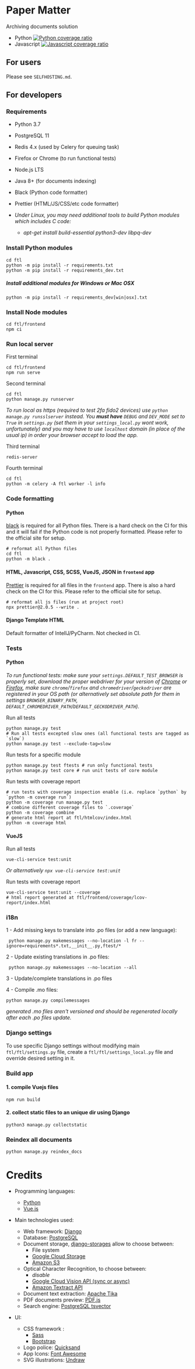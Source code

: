# Paper Matter

Archiving documents solution

- Python [![Python coverage ratio](https://exotic-matter.gitlab.io/ftl-app/python-coverage.svg)](https://exotic-matter.gitlab.io/ftl-app/python-coverage/)
- Javascript [![Javascript coverage ratio](https://exotic-matter.gitlab.io/ftl-app/javascript-coverage.svg)](https://exotic-matter.gitlab.io/ftl-app/javascript-coverage/)

## For users

Please see `SELFHOSTING.md`.

## For developers

### Requirements

- Python 3.7
- PostgreSQL 11
- Redis 4.x (used by Celery for queuing task)
- Firefox or Chrome (to run functional tests)
- Node.js LTS
- Java 8+ (for documents indexing)
- Black (Python code formatter)
- Prettier (HTML/JS/CSS/etc code formatter)

- _Under Linux, you may need additional tools to build Python modules which includes C code:_
  - _apt-get install build-essential python3-dev libpq-dev_

### Install Python modules

    cd ftl
    python -m pip install -r requirements.txt
    python -m pip install -r requirements_dev.txt

##### Install additional modules for Windows or Mac OSX

    python -m pip install -r requirements_dev[win|osx].txt

### Install Node modules

    cd ftl/frontend
    npm ci

### Run local server

First terminal

    cd ftl/frontend
    npm run serve

Second terminal
  
    cd ftl
    python manage.py runserver

_To run local as https (required to test 2fa fido2 devices) use `python manage.py runsslserver` instead. You **must have** `DEBUG` and `DEV_MODE` set to `True` in `settings.py` (set them in your `settings_local.py` wont work, unfortunately) and you may have to use `localhost` domain (in place of the usual ip) in order your browser accept to load the app._

Third terminal
  
    redis-server

Fourth terminal

    cd ftl
    python -m celery -A ftl worker -l info

### Code formatting

#### Python

[black](https://black.readthedocs.io/en/stable/index.html) is required for all Python files. There is a hard check on the CI
for this and it will fail if the Python code is not properly formatted. Please refer to the official site for setup.

    # reformat all Python files
    cd ftl
    python -m black .

#### HTML, Javascript, CSS, SCSS, VueJS, JSON in `frontend` app

[Prettier](https://prettier.io/) is required for all files in the `frontend` app. There is also a hard check on the CI
for this. Please refer to the official site for setup.

    # reformat all js files (run at project root)
    npx prettier@2.0.5 --write .

#### Django Template HTML

Default formatter of IntellJ/PyCharm. Not checked in CI.

### Tests

#### Python

_To run functional tests: make sure your `settings.DEFAULT_TEST_BROWSER` is properly set, download the proper webdriver for your version of [Chrome](https://chromedriver.chromium.org/) or [Firefox](https://github.com/mozilla/geckodriver/releases), make sure `chrome`/`firefox` and `chromedriver`/`geckodriver` are registered in your OS path (or alternatively set absolute path for them in settings `BROWSER_BINARY_PATH`, `DEFAULT_CHROMEDRIVER_PATH`/`DEFAULT_GECKODRIVER_PATH`)._

Run all tests

    python manage.py test
    # Run all tests excepted slow ones (all functional tests are tagged as `slow`)
    python manage.py test --exclude-tag=slow

Run tests for a specific module

    python manage.py test ftests # run only functional tests
    python manage.py test core # run unit tests of core module
    
Run tests with coverage report

    # run tests with coverage inspection enable (i.e. replace `python` by `python -m coverage run`)
    python -m coverage run manage.py test
    # combine different coverage files to `.coverage`
    python -m coverage combine
    # generate html report at ftl/htmlcov/index.html
    python -m coverage html

#### VueJS

Run all tests

    vue-cli-service test:unit

_Or alternatively `npx vue-cli-service test:unit`_

Run tests with coverage report

    vue-cli-service test:unit --coverage
    # html report generated at ftl/frontend/coverage/lcov-report/index.html

### i18n

1 - Add missing keys to translate into .po files (or add a new language):

     python manage.py makemessages --no-location -l fr --ignore=requirements*.txt,__init__.py,ftest/*

2 - Update existing translations in .po files:

     python manage.py makemessages --no-location --all

3 - Update/complete translations in .po files
  
4 - Compile .mo files:

    python manage.py compilemessages

_generated .mo files aren't versioned and should be regenerated locally after each .po files update._

### Django settings

To use specific Django settings without modifying main `ftl/ftl/settings.py` file, create a `ftl/ftl/settings_local.py` file and override desired setting in it.

### Build app

#### 1. compile Vuejs files

    npm run build

#### 2. collect static files to an unique dir using Django

    python3 manage.py collectstatic

### Reindex all documents

    python manage.py reindex_docs

# Credits

- Programming languages:

  - [Python](https://www.python.org/)
  - [Vue.js](https://vuejs.org/)

- Main technologies used:

  - Web framework: [Django](https://www.djangoproject.com/)
  - Database: [PostgreSQL](https://www.postgresql.org/)
  - Document storage, [django-storages](https://github.com/jschneier/django-storages) allow to choose between:
    - File system
    - [Google Cloud Storage](https://cloud.google.com/storage/)
    - [Amazon S3](https://aws.amazon.com/s3/)
  - Optical Character Recognition, to choose between:
    - _disable_
    - [Google Cloud Vision API (sync or async)](https://cloud.google.com/vision/docs/)
    - [Amazon Textract API](https://aws.amazon.com/textract/)
  - Document text extraction: [Apache Tika](https://tika.apache.org/)
  - PDF documents preview: [PDF.js](https://mozilla.github.io/pdf.js/)
  - Search engine: [PostgreSQL tsvector](https://www.postgresql.org/docs/10/datatype-textsearch.html)

- UI:
  - CSS framework :
    - [Sass](https://sass-lang.com/)
    - [Bootstrap](https://getbootstrap.com/)
  - Logo police: [Quicksand](https://github.com/andrew-paglinawan/QuicksandFamily)
  - App Icons: [Font Awesome](https://fontawesome.com/)
  - SVG illustrations: [Undraw](https://undraw.co/)
